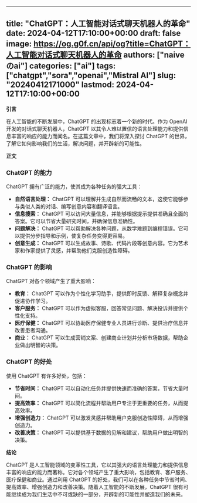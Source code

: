 
---
title: "ChatGPT：人工智能对话式聊天机器人的革命"
date: 2024-04-12T17:10:00+00:00
draft: false
image: https://og.g0f.cn/api/og?title=ChatGPT：人工智能对话式聊天机器人的革命
authors: ["naiveのai"]
categories: ["ai"]
tags: ["chatgpt","sora","openai","Mistral AI"]
slug: "20240412171000"
lastmod: 2024-04-12T17:10:00+00:00
---
**引言**

在人工智能的不断发展中，ChatGPT 的出现标志着一个新的时代。作为 OpenAI 开发的对话式聊天机器人，ChatGPT 以其令人难以置信的语言处理能力和提供信息丰富的响应的能力而闻名。在这篇文章中，我们将深入探讨 ChatGPT 的世界，了解它如何影响我们的生活，解决问题，并开辟新的可能性。

**正文**

### ChatGPT 的能力

ChatGPT 拥有广泛的能力，使其成为各种任务的强大工具：

- **自然语言处理：** ChatGPT 可以理解并生成自然而流畅的文本，这使它能够参与类似人类的对话、编写创意内容和翻译语言。
- **信息搜索：** ChatGPT 可以访问大量信息，并能够根据提示提供准确且全面的答案。它可以节省大量研究时间，并确保信息准确性。
- **问题解决：** ChatGPT 可以帮助解决各种问题，从数学难题到编程错误。它可以提供分步指导和示例，使复杂任务变得更容易。
- **创意生成：** ChatGPT 可以生成故事、诗歌、代码片段等创意内容。它为艺术家和作家提供了灵感，并帮助他们克服创造性障碍。

### ChatGPT 的影响

ChatGPT 对各个领域产生了重大影响：

- **教育：** ChatGPT 可以作为个性化学习助手，提供即时反馈、解释复杂概念并促进协作学习。
- **客户服务：** ChatGPT 可以作为虚拟客服，回答常见问题、解决投诉并提供个性化支持。
- **医疗保健：** ChatGPT 可以协助医疗保健专业人员进行诊断、提供治疗信息并改善患者沟通。
- **商业：** ChatGPT 可以生成营销文案、创建商业计划并分析市场数据，帮助企业做出明智的决策。

### ChatGPT 的好处

使用 ChatGPT 有许多好处，包括：

- **节省时间：** ChatGPT 可以自动化任务并提供快速而准确的答案，节省大量时间。
- **提高效率：** ChatGPT 可以简化流程并帮助用户专注于更重要的任务，从而提高效率。
- **增强创造力：** ChatGPT 可以激发灵感并帮助用户克服创造性障碍，从而增强创造力。
- **改善决策：** ChatGPT 可以提供基于数据的见解和建议，帮助用户做出明智的决策。

**结论**

ChatGPT 是人工智能领域的变革性工具，它以其强大的语言处理能力和提供信息丰富的响应的能力而著称。它对各个领域产生了重大影响，包括教育、客户服务、医疗保健和商业。通过利用 ChatGPT 的好处，我们可以在各种任务中节省时间、提高效率、增强创造力和改善决策。随着人工智能的不断发展，ChatGPT 很有可能继续成为我们生活中不可或缺的一部分，开辟新的可能性并塑造我们的未来。